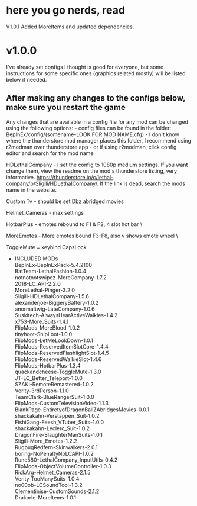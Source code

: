 # here you go nerds, read

V1.0.1
Added MoreItems and updated dependencies.

# v1.0.0

 I've already set configs I thought is good for everyone, but some instructions for some specific ones (graphics related mostly) will be listed below if needed.

##  After making any changes to the configs below, make sure you restart the game ##

Any changes that are available in a config file for any mod can be changed using the following options:
    - config files can be found in the folder: BepInEx/config/(somename-LOOK FOR MOD NAME.cfg) - I don't know where the thunderstore mod manager places this folder, I recommend using r2modman over thunderstore app
    - or if using r2modman, click config editor and search for the mod name

 HDLethalCompany - I set the config to 1080p medium settings. If you want change them, view the readme on the mod's thunderstore listing, very informative. https://thunderstore.io/c/lethal-company/p/Sligili/HDLethalCompany/. If the link is dead, search the mods name in the website.

 Custom Tv - should be set Dbz abridged movies

 Helmet_Cameras - max settings

 HotbarPlus - emotes rebound to F1 & F2, 4 slot hot bar \

 MoreEmotes - More emotes bound F3-F8, also v shows emote wheel \

 ToggleMute = keybind CapsLock


 - INCLUDED MODs \
BepInEx-BepInExPack-5.4.2100 \
BatTeam-LethalFashion-1.0.4 \
notnotnotswipez-MoreCompany-1.7.2 \
2018-LC_API-2.2.0 \
MoreLethal-Pinger-3.2.0 \
Sligili-HDLethalCompany-1.5.6 \
alexanderjoe-BiggeryBattery-1.0.2 \
anormaltwig-LateCompany-1.0.6 \
Suskitech-AlwaysHearActiveWalkies-1.4.2 \
x753-More_Suits-1.4.1 \
FlipMods-MoreBlood-1.0.2 \
tinyhoot-ShipLoot-1.0.0 \
FlipMods-LetMeLookDown-1.0.1 \
FlipMods-ReservedItemSlotCore-1.4.4 \
FlipMods-ReservedFlashlightSlot-1.4.5 \
FlipMods-ReservedWalkieSlot-1.4.6 \
FlipMods-HotbarPlus-1.3.4 \
quackandcheese-ToggleMute-1.3.0 \
JT-LC_Better_Teleport-1.0.0 \
SZAKI-RemoteRemastered-1.0.2 \
Verity-3rdPerson-1.1.0 \
TeamClark-BlueRangerSuit-1.0.0 \
FlipMods-CustomTelevisionVideo-1.1.3 \
BlankPage-EntiretyofDragonBallZAbridgesMovies-0.0.1 \
shackakahn-Verstappen_Suit-1.0.2 \
FishiGang-Feesh_VTuber_Suits-1.0.0 \
shackakahn-Leclerc_Suit-1.0.2 \
DragonFire-SlaughterManSuits-1.0.1 \
Sligili-More_Emotes-1.2.2 \
RugbugRedfern-Skinwalkers-2.0.1 \
boring-NoPenaltyNoLCAPI-1.0.2 \
Rune580-LethalCompany_InputUtils-0.4.2 \
FlipMods-ObjectVolumeController-1.0.3 \
RickArg-Helmet_Cameras-2.1.5 \
Verity-TooManySuits-1.0.4 \
no00ob-LCSoundTool-1.3.2 \
Clementinise-CustomSounds-2.1.2 \
Drakorle-MoreItems-1.0.1
